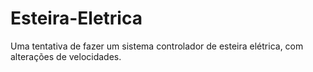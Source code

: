# Esteira-Eletrica
Uma tentativa de fazer um sistema controlador de esteira elétrica, com alterações de velocidades.
